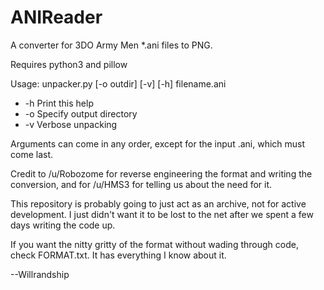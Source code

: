 # ANIReader
A converter for 3DO Army Men *.ani files to PNG.

Requires python3 and pillow

Usage: unpacker.py [-o outdir] [-v] [-h] filename.ani

* -h	Print this help
* -o	Specify output directory
* -v	Verbose unpacking

Arguments can come in any order, except for the input .ani, which must
come last.

Credit to /u/Robozome for reverse engineering the format and writing the
conversion, and for /u/HMS3 for telling us about the need for it.

This repository is probably going to just act as an archive, not for
active development. I just didn't want it to be lost to the net after we
spent a few days writing the code up.

If you want the nitty gritty of the format without wading through code,
check FORMAT.txt. It has everything I know about it.

--Willrandship
